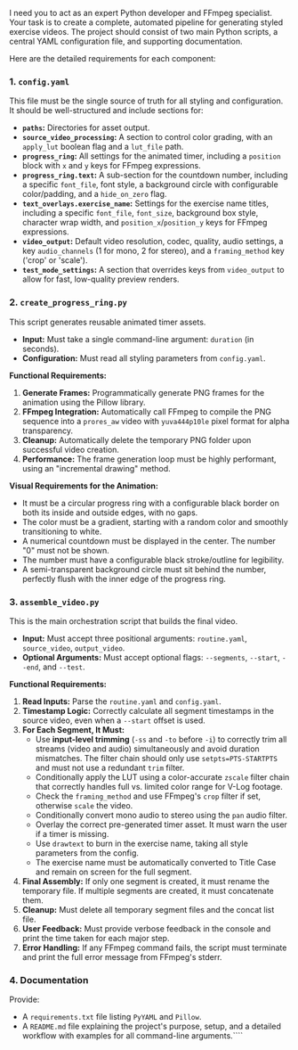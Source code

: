 I need you to act as an expert Python developer and FFmpeg specialist. Your task is to create a complete, automated pipeline for generating styled exercise videos. The project should consist of two main Python scripts, a central YAML configuration file, and supporting documentation.

Here are the detailed requirements for each component:

### 1. `config.yaml`

This file must be the single source of truth for all styling and configuration. It should be well-structured and include sections for:
- **`paths`:** Directories for asset output.
- **`source_video_processing`:** A section to control color grading, with an `apply_lut` boolean flag and a `lut_file` path.
- **`progress_ring`:** All settings for the animated timer, including a `position` block with `x` and `y` keys for FFmpeg expressions.
- **`progress_ring.text`:** A sub-section for the countdown number, including a specific `font_file`, font style, a background circle with configurable color/padding, and a `hide_on_zero` flag.
- **`text_overlays.exercise_name`:** Settings for the exercise name titles, including a specific `font_file`, `font_size`, background box style, character wrap width, and `position_x`/`position_y` keys for FFmpeg expressions.
- **`video_output`:** Default video resolution, codec, quality, audio settings, a key `audio_channels` (1 for mono, 2 for stereo), and a `framing_method` key ('crop' or 'scale').
- **`test_mode_settings`:** A section that overrides keys from `video_output` to allow for fast, low-quality preview renders.

### 2. `create_progress_ring.py`

This script generates reusable animated timer assets.
- **Input:** Must take a single command-line argument: `duration` (in seconds).
- **Configuration:** Must read all styling parameters from `config.yaml`.

**Functional Requirements:**
1.  **Generate Frames:** Programmatically generate PNG frames for the animation using the Pillow library.
2.  **FFmpeg Integration:** Automatically call FFmpeg to compile the PNG sequence into a `prores_aw` video with `yuva444p10le` pixel format for alpha transparency.
3.  **Cleanup:** Automatically delete the temporary PNG folder upon successful video creation.
4.  **Performance:** The frame generation loop must be highly performant, using an "incremental drawing" method.

**Visual Requirements for the Animation:**
- It must be a circular progress ring with a configurable black border on both its inside and outside edges, with no gaps.
- The color must be a gradient, starting with a random color and smoothly transitioning to white.
- A numerical countdown must be displayed in the center. The number "0" must not be shown.
- The number must have a configurable black stroke/outline for legibility.
- A semi-transparent background circle must sit behind the number, perfectly flush with the inner edge of the progress ring.

### 3. `assemble_video.py`

This is the main orchestration script that builds the final video.
- **Input:** Must accept three positional arguments: `routine.yaml`, `source_video`, `output_video`.
- **Optional Arguments:** Must accept optional flags: `--segments`, `--start`, `--end`, and `--test`.

**Functional Requirements:**
1.  **Read Inputs:** Parse the `routine.yaml` and `config.yaml`.
2.  **Timestamp Logic:** Correctly calculate all segment timestamps in the source video, even when a `--start` offset is used.
3.  **For Each Segment, It Must:**
    - Use **input-level trimming** (`-ss` and `-to` before `-i`) to correctly trim all streams (video and audio) simultaneously and avoid duration mismatches. The filter chain should only use `setpts=PTS-STARTPTS` and must not use a redundant `trim` filter.
    - Conditionally apply the LUT using a color-accurate `zscale` filter chain that correctly handles full vs. limited color range for V-Log footage.
    - Check the `framing_method` and use FFmpeg's `crop` filter if set, otherwise `scale` the video.
    - Conditionally convert mono audio to stereo using the `pan` audio filter.
    - Overlay the correct pre-generated timer asset. It must warn the user if a timer is missing.
    - Use `drawtext` to burn in the exercise name, taking all style parameters from the config.
    - The exercise name must be automatically converted to Title Case and remain on screen for the full segment.
4.  **Final Assembly:** If only one segment is created, it must rename the temporary file. If multiple segments are created, it must concatenate them.
5.  **Cleanup:** Must delete all temporary segment files and the concat list file.
6.  **User Feedback:** Must provide verbose feedback in the console and print the time taken for each major step.
7.  **Error Handling:** If any FFmpeg command fails, the script must terminate and print the full error message from FFmpeg's stderr.

### 4. Documentation

Provide:
- A `requirements.txt` file listing `PyYAML` and `Pillow`.
- A `README.md` file explaining the project's purpose, setup, and a detailed workflow with examples for all command-line arguments.````
